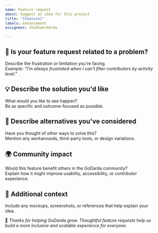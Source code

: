 ```yaml
---
name: Feature request
about: Suggest an idea for this project
title: "[Feature]"
labels: enhancement
assignees: shubhamrdarda

---
```


## 🧠 Is your feature request related to a problem?
Describe the frustration or limitation you're facing.  
_Example: "I'm always frustrated when I can't filter contributors by activity level."_

## 💡 Describe the solution you'd like
What would you like to see happen?  
Be as specific and outcome-focused as possible.

## 🔄 Describe alternatives you've considered
Have you thought of other ways to solve this?  
Mention any workarounds, third-party tools, or design variations.

## 🌍 Community impact
Would this feature benefit others in the GoDarda community?  
Explain how it might improve usability, accessibility, or contributor experience.

## 📎 Additional context
Include any mockups, screenshots, or references that help explain your idea.

🌱 _Thanks for helping GoDarda grow. Thoughtful feature requests help us build a more inclusive and scalable experience for everyone._
